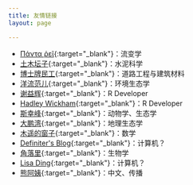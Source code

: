 ```yaml
---
title: 友情链接
layout: page

---
```



- [Πάντα ῥεῖ](http://www.andrewsun.net/panta_rhei/){:target="_blank"}：流变学
- [土木坛子](https://tumutanzi.com/){:target="_blank"}：水泥科学
- [博士牌民工](http://www.yue366.com/){:target="_blank"}：道路工程与建筑材料
- [洋流范儿](http://yangliufr.com/){:target="_blank"}：环境生态学
- [谢益辉](http://yihui.name/){:target="_blank"}：R Developer
- [Hadley Wickham](http://hadley.nz/){:target="_blank"}：R Developer
- [斯幸峰](http://sixf.org/){:target="_blank"}：动物学、生态学
- [大鹏湾](http://dapengde.com/){:target="_blank"}：地理生态学
- [木遥的窗子](http://blog.farmostwood.net/){:target="_blank"}：数学
- [Definiter's Blog](http://definiter.net/){:target="_blank"}：计算机？
- [角落里](http://yonghui.me/){:target="_blank"}：生物学
- [Lisa Ding](http://dinglisa.com/){:target="_blank"}：计算机？
- [熊阿姨](http://www.auntbear.com/){:target="_blank"}：中文、传播